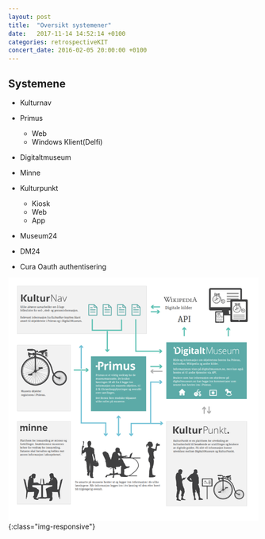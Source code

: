 ```yaml
---
layout: post
title:  "Oversikt systemener"
date:   2017-11-14 14:52:14 +0100
categories: retrospectiveKIT
concert_date: 2016-02-05 20:00:00 +0100
---
```

## Systemene
* Kulturnav
* Primus
  * Web
  * Windows Klient(Delfi)
* Digitaltmuseum
* Minne
* Kulturpunkt
  * Kiosk
  * Web
  * App

* Museum24
* DM24
* Cura Oauth authentisering

![image-title-here](/assets/images/KIT_productsPicture1.png){:class="img-responsive"}
